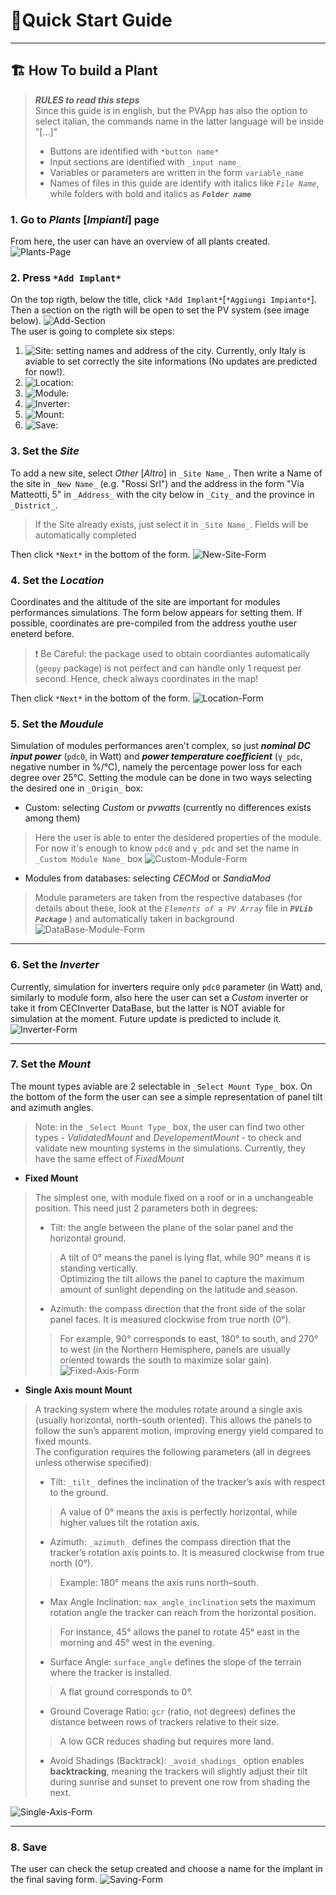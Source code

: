 # 📓Quick Start Guide

---

## 🏗️ How To build a Plant
> ***RULES to read this steps***  
> Since this guide is in english, but the PVApp has also the option to select italian, the commands name in the latter language will be inside "[...]"  
> - Buttons are identified with `*button name*`  
> - Input sections are identified with `_input name_`  
> - Variables or parameters are written in the form `variable_name`  
> - Names of files in this guide are identify with italics like *`File Name`*, while folders with bold and italics as ***`Folder name`***

### 1. Go to *Plants* [*Impianti*] page  
From here, the user can have an overview of all plants created.
![Plants-Page](/docs/img/Plant_page.png) 


### 2. Press  `*Add Implant*` 
On the top rigth, below the title, click `*Add Implant*`[`*Aggiungi Impianto*`]. Then a section on the rigth will be open to set the PV system (see image below). 
![Add-Section](/docs/img/Add_Plant.png)  
The user is going to complete six steps:  
1. ![Site](#3-set-the-site): setting names and address of the city. Currently, only Italy is aviable to set correctly the site informations (No updates are predicted for now!).
2. ![Location](#4-set-the-location):
3. ![Module](#5-set-the-moudule):
4. ![Inverter](#6-set-the-inverter):
5. ![Mount](#7-set-the-mount):
6. ![Save](#8-save):

### 3. Set the *Site*
To add a new site, select *Other* [*Altro*] in `_Site Name_`. Then write a Name of the site in `_New Name_` (e.g. "Rossi Srl") and the address in the form "Via Matteotti, 5" in `_Address_` with the city below in `_City_` and the province in `_District_`. 
> If the Site already exists, just select it in `_Site Name_`. Fields will be automatically completed  
>
Then click `*Next*` in the bottom of the form.
![New-Site-Form](/docs/img/New_Site.png)  

### 4. Set the *Location*
Coordinates and the altitude of the site are important for modules performances simulations. The form below appears for setting them. If  possible, coordinates are pre-compiled from the address youthe user eneterd before.
> ❗ Be Careful: the package used to obtain coordiantes automatically (`geopy` package) is not perfect and can handle only 1 request per second. Hence, check always coordinates in the map!  
>
Then click `*Next*` in the bottom of the form.
![Location-Form](/docs/img/Location_selection.png)

### 5. Set the *Moudule*
Simulation of modules performances aren't complex, so just ***nominal DC input power*** (`pdc0`, in Watt) and ***power temperature coefficient*** (`γ_pdc`, negative number in %/°C), namely the percentage power loss for each degree over 25°C. Setting the module can be done in two ways selecting the desired one in `_Origin_` box:
- Custom: selecting *Custom* or *pvwatts* (currently no differences exists among them)  
> Here the user is able to enter the desidered properties of the module. For now it's enough to know `pdc0` and `γ_pdc` and set the name in `_Custom Module Name_` box
![Custom-Module-Form](/docs/img/Custom_module.png)
- Modules from databases: selecting *CECMod* or *SandiaMod*
> Module parameters are taken from the respective databases (for details about these, look at the *`Elements of a PV Array`* file in ***`PVLib Package`*** ) and automatically taken in background
![DataBase-Module-Form](/docs/img/Database_module.png)  

---
### 6. Set the *Inverter*
Currently, simulation for inverters require only `pdc0` parameter (in Watt) and, similarly to module form, also here the user can set a *Custom* inverter or take it from CECInverter DataBase, but the latter is NOT aviable for simulation at the moment. Future update is predicted to include it. 
![Inverter-Form](/docs/img/Inverter_selection.png)  

---
### 7. Set the *Mount*
The mount types aviable are 2 selectable in `_Select Mount Type_` box.  On the bottom of the form the user can see a simple representation of panel tilt and azimuth angles.  
> Note: in the `_Select Mount Type_` box, the user can find two other types - *ValidatedMount* and *DevelopementMount* - to check and validate new mounting systems in the simulations. Currently, they have the same effect of *FixedMount*

- **Fixed Mount**
> The simplest one, with module fixed on a roof or in a unchangeable position. This need just 2 parameters both in degrees:  
> - Tilt: the angle between the plane of the solar panel and the horizontal ground.  
>> A tilt of 0° means the panel is lying flat, while 90° means it is standing vertically.  
>> Optimizing the tilt allows the panel to capture the maximum amount of sunlight depending on the latitude and season.
> - Azimuth: the compass direction that the front side of the solar panel faces. It is measured clockwise from true north (0°).  
>> For example, 90° corresponds to east, 180° to south, and 270° to west (in the Northern Hemisphere, panels are usually oriented towards the south to maximize solar gain).
![Fixed-Axis-Form](/docs/img/FixedMount.png)
- **Single Axis mount Mount**
> A tracking system where the modules rotate around a single axis (usually horizontal, north-south oriented). This allows the panels to follow the sun’s apparent motion, improving energy yield compared to fixed mounts.  
> The configuration requires the following parameters (all in degrees unless otherwise specified):  
> - Tilt: `_tilt_` defines the inclination of the tracker’s axis with respect to the ground.  
>> A value of 0° means the axis is perfectly horizontal, while higher values tilt the rotation axis.  
> - Azimuth: `_azimuth_` defines the compass direction that the tracker’s rotation axis points to. It is measured clockwise from true north (0°).  
>> Example: 180° means the axis runs north–south.  
> - Max Angle Inclination: `max_angle_inclination` sets the maximum rotation angle the tracker can reach from the horizontal position.  
>> For instance, 45° allows the panel to rotate 45° east in the morning and 45° west in the evening.  
> - Surface Angle: `surface_angle` defines the slope of the terrain where the tracker is installed.  
>> A flat ground corresponds to 0°.  
> - Ground Coverage Ratio: `gcr` (ratio, not degrees) defines the distance between rows of trackers relative to their size.  
>> A low GCR reduces shading but requires more land.  
> - Avoid Shadings (Backtrack): `_avoid_shadings_` option enables **backtracking**, meaning the trackers will slightly adjust their tilt during sunrise and sunset to prevent one row from shading the next.  

![Single-Axis-Form](/docs/img/SingleAxisMount.png)  


---
### 8. Save
The user can check the setup created and choose a name for the implant in the final saving form.
![Saving-Form](/docs/img/save_form.png)